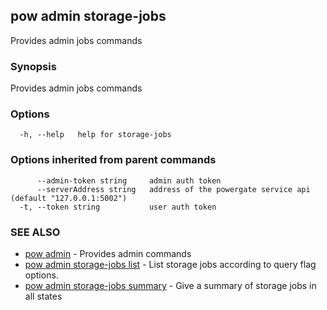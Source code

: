 ## pow admin storage-jobs

Provides admin jobs commands

### Synopsis

Provides admin jobs commands

### Options

```
  -h, --help   help for storage-jobs
```

### Options inherited from parent commands

```
      --admin-token string     admin auth token
      --serverAddress string   address of the powergate service api (default "127.0.0.1:5002")
  -t, --token string           user auth token
```

### SEE ALSO

* [pow admin](pow_admin.md)	 - Provides admin commands
* [pow admin storage-jobs list](pow_admin_storage-jobs_list.md)	 - List storage jobs according to query flag options.
* [pow admin storage-jobs summary](pow_admin_storage-jobs_summary.md)	 - Give a summary of storage jobs in all states

